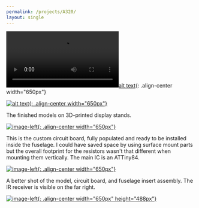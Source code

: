 ```yaml
---
permalink: /projects/A320/
layout: single
---
```


[![alt text](https://storage.googleapis.com/media.darkwire.com/a320_1440b.mp4){: .align-center width="650px"}](https://storage.googleapis.com/media.darkwire.com/a320_1440b.mp4)

[![alt text](https://media.darkwire.com/IMG_3107.JPG){: .align-center width="650px"}](https://media.darkwire.com/IMG_3107.JPG)

The finished models on 3D-printed display stands.


[![image-left](https://media.darkwire.com/IMG_3074.JPG){: .align-center width="650px"}](https://media.darkwire.com/IMG_3074.JPG)

This is the custom circuit board, fully populated and ready to be installed inside the fuselage. I could have saved space by using surface mount parts but the overall footprint for the resistors wasn't that different when mounting them vertically. The main IC is an ATTiny84.


[![image-left](https://media.darkwire.com/IMG_3075.JPG){: .align-center width="650px"}](https://media.darkwire.com/IMG_3075.JPG)

A better shot of the model, circuit board, and fuselage insert assembly. The IR receiver is visible on the far right.


[![image-left](https://media.darkwire.com/IMG_2536.JPG){: .align-center width="650px" height="488px"}](https://media.darkwire.com/IMG_2536.JPG)
